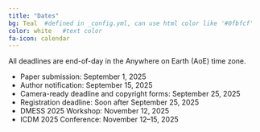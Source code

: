 ```yaml
---
title: "Dates"
bg: Teal  #defined in _config.yml, can use html color like '#0fbfcf'
color: white   #text color
fa-icon: calendar
---
```


All deadlines are end-of-day in the Anywhere on Earth (AoE) time zone.

 - Paper submission: September 1, 2025
 - Author notification: September 15, 2025
 - Camera-ready deadline and copyright forms: September 25, 2025
 - Registration deadline: Soon after September 25, 2025
 - DMESS 2025 Workshop: November 12, 2025
 - ICDM 2025 Conference: November 12&ndash;15, 2025
 
 


